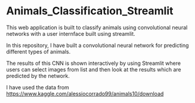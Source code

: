 # Animals_Classification_Streamlit
This web application is built to classify animals using convolutional neural networks with a user internface built using streamlit.

In this repository, I have built a convolutional neural network for predicting different types of animals.

The results of this CNN is shown interactively by using Streamlit where users can select images from list and then look at the 
results which are predicted by the network.

I have used the data from https://www.kaggle.com/alessiocorrado99/animals10/download
